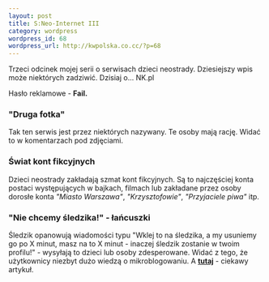 ```yaml
--- 
layout: post
title: S:Neo-Internet III
category: wordpress
wordpress_id: 68
wordpress_url: http://kwpolska.co.cc/?p=68
---
```

Trzeci odcinek mojej serii o serwisach dzieci neostrady. Dziesiejszy wpis może niektórych zadziwić. Dzisiaj o... NK.pl

Hasło reklamowe - <strong>Fail.</strong>

### "Druga fotka"

Tak ten serwis jest przez niektórych nazywany. Te osoby mają rację. Widać to w komentarzach pod zdjęciami.

### Świat kont fikcyjnych

Dzieci neostrady zakładają szmat kont fikcyjnych. Są to najczęściej konta postaci występujących w bajkach, filmach lub zakładane przez osoby dorosłe konta  <em>"Miasto Warszawa"</em>, <em>"Krzysztofowie"</em>, <em>"Przyjaciele piwa" </em>itp.

### "Nie chcemy śledzika!" - łańcuszki

Śledzik opanowują wiadomości typu "Wklej to na śledzika, a my usuniemy go po X minut, masz na to X minut - inaczej śledzik zostanie w twoim profilu!" - wysyłają to dzieci lub osoby zdesperowane. Widać z tego, że użytkownicy niezbyt dużo wiedzą o mikroblogowaniu. A **[tutaj][1]** - ciekawy artykuł.

 [1]: http://nonsensopedia.wikia.com/wiki/Poradnik:Jak_zrobić_superkonto_w_naszej-klasie%3F
